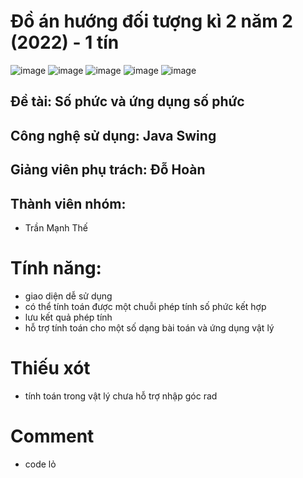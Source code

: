 # Đồ án hướng đối tượng kì 2 năm 2 (2022) - 1 tín

![image](https://github.com/manhthe647/ComplexNumberCalculator/assets/89081405/e512b0bb-1905-4468-a1e6-7a628ce9fe42)
![image](https://github.com/manhthe647/ComplexNumberCalculator/assets/89081405/c49913bf-3418-4441-8e05-ed0ca3caa42a)
![image](https://github.com/manhthe647/ComplexNumberCalculator/assets/89081405/2ea1f46b-a17d-4f23-9efd-5c2d42ad1333)
![image](https://github.com/manhthe647/ComplexNumberCalculator/assets/89081405/ca7b3f3e-aaa0-4a69-bb33-1e136a426eb2)
![image](https://github.com/manhthe647/ComplexNumberCalculator/assets/89081405/e006b554-511b-4935-a11e-d0fc41c742f0)

## Đề tài: Số phức và ứng dụng số phức
## Công nghệ sử dụng: Java Swing
## Giảng viên phụ trách: Đỗ Hoàn
## Thành viên nhóm: 
 - Trần Mạnh Thế
# Tính năng:
- giao diện dễ sử dụng
- có thể tính toán được một chuỗi phép tính số phức kết hợp
- lưu kết quả phép tính
- hỗ trợ tính toán cho một số dạng bài toán và ứng dụng vật lý
# Thiếu xót 
- tính toán trong vật lý chưa hỗ trợ nhập góc rad
# Comment
- code lỏ

  

